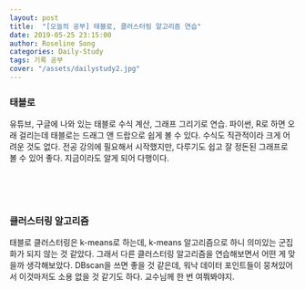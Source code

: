 ```yaml
---
layout: post
title:  "[오늘의 공부] 태블로, 클러스터링 알고리즘 연습"
date: 2019-05-25 23:15:00
author: Roseline Song
categories: Daily-Study
tags: 기록 공부
cover: "/assets/dailystudy2.jpg"
---
```


###   태블로 

유튜브, 구글에 나와 있는 태블로 수식 계산, 그래프 그리기로 연습. 파이썬, R로 하면 오래 걸리는데 태블로는 드래그 앤 드랍으로 쉽게 볼 수 있다. 수식도 직관적이라 크게 어려운 것도 없다. 전공 강의에 필요해서 시작했지만, 다루기도 쉽고 잘 정돈된 그래프로 볼 수 있어 좋다. 지금이라도 알게 되어 다행이다.  

<br>​
<br>​

###   클러스터링 알고리즘

태블로 클러스터링은 k-means로 하는데, k-means 알고리즘으로 하니 의미있는 군집화가 되지 않는 것 같았다. 그래서 다른 클러스터링 알고리즘을 연습해보면서 어떤 게 맞을까 생각해보았다. DBscan을 쓰면 좋을 것 같은데, 워낙 데이터 포인트들이 뭉쳐있어서 이것마저도 소용 없을 것 같기도 하다. 교수님께 한 번 여쭤봐야지.

<br>​
<br>​